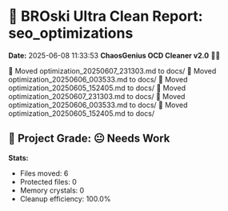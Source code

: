 # 🧹 BROski Ultra Clean Report: seo_optimizations
**Date:** 2025-06-08 11:33:53
**ChaosGenius OCD Cleaner v2.0** 🧠💜

📁 Moved optimization_20250607_231303.md to docs/
📁 Moved optimization_20250606_003533.md to docs/
📁 Moved optimization_20250605_152405.md to docs/
📁 Moved optimization_20250607_231303.md to docs/
📁 Moved optimization_20250606_003533.md to docs/
📁 Moved optimization_20250605_152405.md to docs/

## 🧠 Project Grade: 😐 Needs Work
**Stats:**
- Files moved: 6
- Protected files: 0
- Memory crystals: 0
- Cleanup efficiency: 100.0%